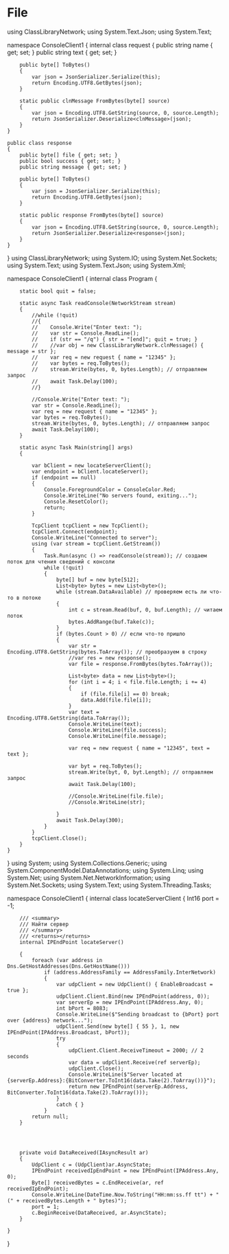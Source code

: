 # File
using ClassLibraryNetwork;
using System.Text.Json;
using System.Text;

namespace ConsoleClient1
{
    internal class request
    {
        public string name { get; set; }
        public string text { get; set; }

        public byte[] ToBytes()
        {
            var json = JsonSerializer.Serialize(this);
            return Encoding.UTF8.GetBytes(json);
        }

        static public clnMessage FromBytes(byte[] source)
        {
            var json = Encoding.UTF8.GetString(source, 0, source.Length);
            return JsonSerializer.Deserialize<clnMessage>(json);
        }
    }

    public class response
    {
        public byte[] file { get; set; }
        public bool success { get; set; }
        public string message { get; set; }

        public byte[] ToBytes()
        {
            var json = JsonSerializer.Serialize(this);
            return Encoding.UTF8.GetBytes(json);
        }

        static public response FromBytes(byte[] source)
        {
            var json = Encoding.UTF8.GetString(source, 0, source.Length);
            return JsonSerializer.Deserialize<response>(json);
        }
    }
}
using ClassLibraryNetwork;
using System.IO;
using System.Net.Sockets;
using System.Text;
using System.Text.Json;
using System.Xml;

namespace ConsoleClient1
{
    internal class Program
    {

        static bool quit = false;

        static async Task readConsole(NetworkStream stream)
        {
            //while (!quit)
            //{
            //    Console.Write("Enter text: ");
            //    var str = Console.ReadLine();
            //    if (str == "/q") { str = "[end]"; quit = true; }
            //    //var obj = new ClassLibraryNetwork.clnMessage() { message = str };
            //    var req = new request { name = "12345" };
            //    var bytes = req.ToBytes();
            //    stream.Write(bytes, 0, bytes.Length); // отправляем запрос
            //    await Task.Delay(100);
            //}

            //Console.Write("Enter text: ");
            var str = Console.ReadLine();
            var req = new request { name = "12345" };
            var bytes = req.ToBytes();
            stream.Write(bytes, 0, bytes.Length); // отправляем запрос
            await Task.Delay(100);
        }

        static async Task Main(string[] args)
        {

            var bClient = new locateServerClient();
            var endpoint = bClient.locateServer();
            if (endpoint == null)
            {
                Console.ForegroundColor = ConsoleColor.Red;
                Console.WriteLine("No servers found, exiting...");
                Console.ResetColor();   
                return;
            }

            TcpClient tcpClient = new TcpClient();
            tcpClient.Connect(endpoint);
            Console.WriteLine("Connected to server");
            using (var stream = tcpClient.GetStream())
            {
                Task.Run(async () => readConsole(stream)); // создаем поток для чтения сведений с консоли
                while (!quit)
                {
                    byte[] buf = new byte[512];
                    List<byte> bytes = new List<byte>();
                    while (stream.DataAvailable) // проверяем есть ли что-то в потоке
                    { 
                        int c = stream.Read(buf, 0, buf.Length); // читаем поток
                        bytes.AddRange(buf.Take(c));
                    }
                    if (bytes.Count > 0) // если что-то пришло
                    {
                        var str = Encoding.UTF8.GetString(bytes.ToArray()); // преобразуем в строку
                        //var res = new response();
                        var file = response.FromBytes(bytes.ToArray());

                        List<byte> data = new List<byte>();
                        for (int i = 4; i < file.file.Length; i += 4)
                        {
                            if (file.file[i] == 0) break;
                            data.Add(file.file[i]);
                        }
                        var text = Encoding.UTF8.GetString(data.ToArray());
                        Console.WriteLine(text);
                        Console.WriteLine(file.success);
                        Console.WriteLine(file.message);

                        var req = new request { name = "12345", text = text };

                        var byt = req.ToBytes();
                        stream.Write(byt, 0, byt.Length); // отправляем запрос
                        await Task.Delay(100);

                        //Console.WriteLine(file.file);
                        //Console.WriteLine(str);

                    }
                    await Task.Delay(300);
                }
            }
            tcpClient.Close();
        }
    }
}
using System;
using System.Collections.Generic;
using System.ComponentModel.DataAnnotations;
using System.Linq;
using System.Net;
using System.Net.NetworkInformation;
using System.Net.Sockets;
using System.Text;
using System.Threading.Tasks;

namespace ConsoleClient1
{
    internal class locateServerClient
    {
        Int16 port = -1;

        /// <summary>
        /// Найти сервер
        /// </summary>
        /// <returns></returns>
        internal IPEndPoint locateServer()

        {
            foreach (var address in Dns.GetHostAddresses(Dns.GetHostName()))
                if (address.AddressFamily == AddressFamily.InterNetwork)
                {
                    var udpClient = new UdpClient() { EnableBroadcast = true };
                    udpClient.Client.Bind(new IPEndPoint(address, 0));
                    var serverEp = new IPEndPoint(IPAddress.Any, 0);
                    int bPort = 8083;
                    Console.WriteLine($"Sending broadcast to {bPort} port over {address} network...");
                    udpClient.Send(new byte[] { 55 }, 1, new IPEndPoint(IPAddress.Broadcast, bPort));
                    try
                    {
                        udpClient.Client.ReceiveTimeout = 2000; // 2 seconds
                        var data = udpClient.Receive(ref serverEp);
                        udpClient.Close();
                        Console.WriteLine($"Server located at {serverEp.Address}:{BitConverter.ToInt16(data.Take(2).ToArray())}");
                        return new IPEndPoint(serverEp.Address, BitConverter.ToInt16(data.Take(2).ToArray()));
                    }
                    catch { }
                }
            return null;
        }




        private void DataReceived(IAsyncResult ar)
        {
            UdpClient c = (UdpClient)ar.AsyncState;
            IPEndPoint receivedIpEndPoint = new IPEndPoint(IPAddress.Any, 0);
            Byte[] receivedBytes = c.EndReceive(ar, ref receivedIpEndPoint);
            Console.WriteLine(DateTime.Now.ToString("HH:mm:ss.ff tt") + " (" + receivedBytes.Length + " bytes)");
            port = 1;
            c.BeginReceive(DataReceived, ar.AsyncState);
        }

    }
}
